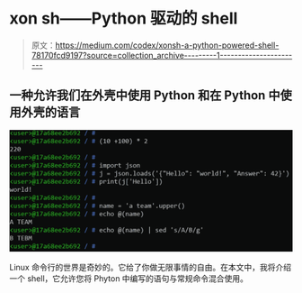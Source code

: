 # xon sh——Python 驱动的 shell

> 原文：<https://medium.com/codex/xonsh-a-python-powered-shell-78170fcd9197?source=collection_archive---------1----------------------->

## 一种允许我们在外壳中使用 Python 和在 Python 中使用外壳的语言

![](img/4b2e12988fe5f44df09a782ef6ea6911.png)

Linux 命令行的世界是奇妙的。它给了你做无限事情的自由。在本文中，我将介绍一个 shell，它允许您将 Phyton 中编写的语句与常规命令混合使用。
